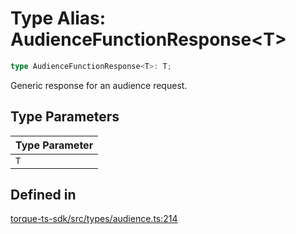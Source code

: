 # Type Alias: AudienceFunctionResponse\<T\>

```ts
type AudienceFunctionResponse<T>: T;
```

Generic response for an audience request.

## Type Parameters

| Type Parameter |
| ------ |
| `T` |

## Defined in

[torque-ts-sdk/src/types/audience.ts:214](https://github.com/torque-labs/torque-ts-sdk/blob/e34efdf278512e8a58bacdba966e9cd90b1db20a/src/types/audience.ts#L214)
